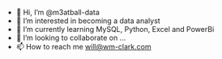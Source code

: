 - 👋 Hi, I’m @m3atball-data
- 👀 I’m interested in becoming a data analyst
- 🌱 I’m currently learning MySQL, Python, Excel and PowerBi
- 💞️ I’m looking to collaborate on ...
- 📫 How to reach me will@wm-clark.com

<!---
m3atball-data/m3atball-data is a ✨ special ✨ repository because its `README.md` (this file) appears on your GitHub profile.
You can click the Preview link to take a look at your changes.
--->
